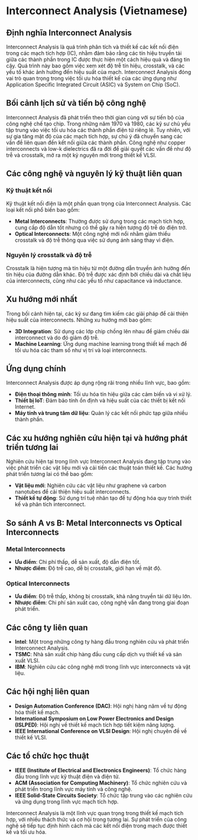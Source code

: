 # Interconnect Analysis (Vietnamese)

## Định nghĩa Interconnect Analysis

Interconnect Analysis là quá trình phân tích và thiết kế các kết nối điện trong các mạch tích hợp (IC), nhằm đảm bảo rằng các tín hiệu truyền tải giữa các thành phần trong IC được thực hiện một cách hiệu quả và đáng tin cậy. Quá trình này bao gồm việc xem xét độ trễ tín hiệu, crosstalk, và các yếu tố khác ảnh hưởng đến hiệu suất của mạch. Interconnect Analysis đóng vai trò quan trọng trong việc tối ưu hóa thiết kế của các ứng dụng như Application Specific Integrated Circuit (ASIC) và System on Chip (SoC).

## Bối cảnh lịch sử và tiến bộ công nghệ

Interconnect Analysis đã phát triển theo thời gian cùng với sự tiến bộ của công nghệ chế tạo chip. Trong những năm 1970 và 1980, các kỹ sư chủ yếu tập trung vào việc tối ưu hóa các thành phần điện tử riêng lẻ. Tuy nhiên, với sự gia tăng mật độ của các mạch tích hợp, sự chú ý đã chuyển sang các vấn đề liên quan đến kết nối giữa các thành phần. Công nghệ như copper interconnects và low-k dielectrics đã ra đời để giải quyết các vấn đề như độ trễ và crosstalk, mở ra một kỷ nguyên mới trong thiết kế VLSI.

## Các công nghệ và nguyên lý kỹ thuật liên quan

### Kỹ thuật kết nối

Kỹ thuật kết nối điện là một phần quan trọng của Interconnect Analysis. Các loại kết nối phổ biến bao gồm:

- **Metal Interconnects**: Thường được sử dụng trong các mạch tích hợp, cung cấp độ dẫn tốt nhưng có thể gây ra hiện tượng độ trễ do điện trở.
- **Optical Interconnects**: Một công nghệ mới nổi nhằm giảm thiểu crosstalk và độ trễ thông qua việc sử dụng ánh sáng thay vì điện.

### Nguyên lý crosstalk và độ trễ

Crosstalk là hiện tượng mà tín hiệu từ một đường dẫn truyền ảnh hưởng đến tín hiệu của đường dẫn khác. Độ trễ được xác định bởi chiều dài và chất liệu của interconnects, cũng như các yếu tố như capacitance và inductance.

## Xu hướng mới nhất

Trong bối cảnh hiện tại, các kỹ sư đang tìm kiếm các giải pháp để cải thiện hiệu suất của interconnects. Những xu hướng mới bao gồm:

- **3D Integration**: Sử dụng các lớp chip chồng lên nhau để giảm chiều dài interconnect và do đó giảm độ trễ.
- **Machine Learning**: Ứng dụng machine learning trong thiết kế mạch để tối ưu hóa các tham số như vị trí và loại interconnects.

## Ứng dụng chính

Interconnect Analysis được áp dụng rộng rãi trong nhiều lĩnh vực, bao gồm:

- **Điện thoại thông minh**: Tối ưu hóa tín hiệu giữa các cảm biến và vi xử lý.
- **Thiết bị IoT**: Đảm bảo tính ổn định và hiệu suất của các thiết bị kết nối Internet.
- **Máy tính và trung tâm dữ liệu**: Quản lý các kết nối phức tạp giữa nhiều thành phần.

## Các xu hướng nghiên cứu hiện tại và hướng phát triển tương lai

Nghiên cứu hiện tại trong lĩnh vực Interconnect Analysis đang tập trung vào việc phát triển các vật liệu mới và cải tiến các thuật toán thiết kế. Các hướng phát triển tương lai có thể bao gồm:

- **Vật liệu mới**: Nghiên cứu các vật liệu như graphene và carbon nanotubes để cải thiện hiệu suất interconnects.
- **Thiết kế tự động**: Sử dụng trí tuệ nhân tạo để tự động hóa quy trình thiết kế và phân tích interconnect.

## So sánh A vs B: Metal Interconnects vs Optical Interconnects

### Metal Interconnects

- **Ưu điểm**: Chi phí thấp, dễ sản xuất, độ dẫn điện tốt.
- **Nhược điểm**: Độ trễ cao, dễ bị crosstalk, giới hạn về mật độ.

### Optical Interconnects

- **Ưu điểm**: Độ trễ thấp, không bị crosstalk, khả năng truyền tải dữ liệu lớn.
- **Nhược điểm**: Chi phí sản xuất cao, công nghệ vẫn đang trong giai đoạn phát triển.

## Các công ty liên quan

- **Intel**: Một trong những công ty hàng đầu trong nghiên cứu và phát triển Interconnect Analysis.
- **TSMC**: Nhà sản xuất chip hàng đầu cung cấp dịch vụ thiết kế và sản xuất VLSI.
- **IBM**: Nghiên cứu các công nghệ mới trong lĩnh vực interconnects và vật liệu.

## Các hội nghị liên quan

- **Design Automation Conference (DAC)**: Hội nghị hàng năm về tự động hóa thiết kế mạch.
- **International Symposium on Low Power Electronics and Design (ISLPED)**: Hội nghị về thiết kế mạch tích hợp tiết kiệm năng lượng.
- **IEEE International Conference on VLSI Design**: Hội nghị chuyên đề về thiết kế VLSI.

## Các tổ chức học thuật

- **IEEE (Institute of Electrical and Electronics Engineers)**: Tổ chức hàng đầu trong lĩnh vực kỹ thuật điện và điện tử.
- **ACM (Association for Computing Machinery)**: Tổ chức nghiên cứu và phát triển trong lĩnh vực máy tính và công nghệ.
- **IEEE Solid-State Circuits Society**: Tổ chức tập trung vào các nghiên cứu và ứng dụng trong lĩnh vực mạch tích hợp.

Interconnect Analysis là một lĩnh vực quan trọng trong thiết kế mạch tích hợp, với nhiều thách thức và cơ hội trong tương lai. Sự phát triển của công nghệ sẽ tiếp tục định hình cách mà các kết nối điện trong mạch được thiết kế và tối ưu hóa.